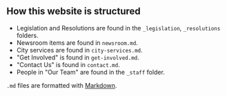 ## How this website is structured

- Legislation and Resolutions are found in the `_legislation`, `_resolutions` folders.
- Newsroom items are found in `newsroom.md`.
- City services are found in `city-services.md`.
- "Get Involved" is found in `get-involved.md`.
- "Contact Us" is found in `contact.md`.
- People in "Our Team" are found in the `_staff` folder.

`.md` files are formatted with [Markdown](https://guides.github.com/features/mastering-markdown/).
